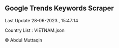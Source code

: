 

## Google Trends Keywords Scraper 
 
Last Update 28-06-2023 , 15:47:14

Country List :
VIETNAM.json



© Abdul Muttaqin 
